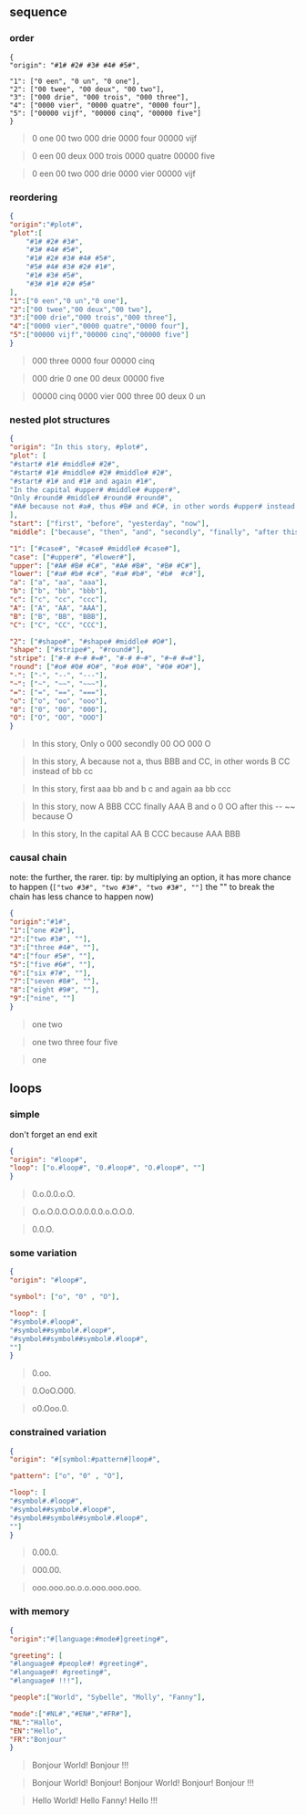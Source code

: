 ## sequence
### order
```
{
"origin": "#1# #2# #3# #4# #5#",

"1": ["0 een", "0 un", "0 one"],
"2": ["00 twee", "00 deux", "00 two"],
"3": ["000 drie", "000 trois", "000 three"],
"4": ["0000 vier", "0000 quatre", "0000 four"],
"5": ["00000 vijf", "00000 cinq", "00000 five"]
}
```
> 0 one 00 two 000 drie 0000 four 00000 vijf
 
> 0 een 00 deux 000 trois 0000 quatre 00000 five

> 0 een 00 two 000 drie 0000 vier 00000 vijf

### reordering
```json
{
"origin":"#plot#",
"plot":[
	"#1# #2# #3#",
	"#3# #4# #5#",
	"#1# #2# #3# #4# #5#",
	"#5# #4# #3# #2# #1#",
	"#1# #3# #5#",
	"#3# #1# #2# #5#"
],
"1":["0 een","0 un","0 one"],
"2":["00 twee","00 deux","00 two"],
"3":["000 drie","000 trois","000 three"],
"4":["0000 vier","0000 quatre","0000 four"],
"5":["00000 vijf","00000 cinq","00000 five"]
}
```
> 000 three 0000 four 00000 cinq

> 000 drie 0 one 00 deux 00000 five

> 00000 cinq 0000 vier 000 three 00 deux 0 un

### nested plot structures
```json
{
"origin": "In this story, #plot#",
"plot": [
"#start# #1# #middle# #2#",
"#start# #1# #middle# #2# #middle# #2#",
"#start# #1# and #1# and again #1#",
"In the capital #upper# #middle# #upper#",
"Only #round# #middle# #round# #round#",
"#A# because not #a#, thus #B# and #C#, in other words #upper# instead of #lower#"
],
"start": ["first", "before", "yesterday", "now"],
"middle": ["because", "then", "and", "secondly", "finally", "after this"],

"1": ["#case#", "#case# #middle# #case#"],
"case": ["#upper#", "#lower#"],
"upper": ["#A# #B# #C#", "#A# #B#", "#B# #C#"],
"lower": ["#a# #b# #c#", "#a# #b#", "#b#  #c#"],
"a": ["a", "aa", "aaa"],
"b": ["b", "bb", "bbb"],
"c": ["c", "cc", "ccc"],
"A": ["A", "AA", "AAA"],
"B": ["B", "BB", "BBB"],
"C": ["C", "CC", "CCC"],

"2": ["#shape#", "#shape# #middle# #O#"],
"shape": ["#stripe#", "#round#"],
"stripe": ["#-# #~# #=#", "#-# #~#", "#~# #=#"],
"round": ["#o# #0# #O#", "#o# #0#", "#0# #O#"],
"-": ["-", "--", "---"],
"~": ["~", "~~", "~~~"],
"=": ["=", "==", "==="],
"o": ["o", "oo", "ooo"],
"0": ["0", "00", "000"],
"O": ["O", "OO", "OOO"]
}
```
> In this story, Only o 000 secondly 00 OO 000 O

> In this story, A because not a, thus BBB and CC, in other words B CC instead of bb cc

> In this story, first aaa bb and b c and again aa bb ccc

> In this story, now A BBB CCC finally AAA B and o 0 OO after this -- ~~ because O

> In this story, In the capital AA B CCC because AAA BBB

### causal chain

note: the further, the rarer.
tip: by multiplying an option, it has more chance to happen (`["two #3#", "two #3#", "two #3#", ""]` the "" to break the chain has less chance to happen now)

```json
{
"origin":"#1#",
"1":["one #2#"],
"2":["two #3#", ""],
"3":["three #4#", ""],
"4":["four #5#", ""],
"5":["five #6#", ""],
"6":["six #7#", ""],
"7":["seven #8#", ""],
"8":["eight #9#", ""],
"9":["nine", ""]
}
```
> one two

> one two three four five

> one

## loops

### simple
don't forget an end exit
```json
{
"origin": "#loop#",
"loop": ["o.#loop#", "0.#loop#", "O.#loop#", ""]
}
```
> 0.o.0.0.o.O.

> O.o.O.0.O.O.0.0.0.0.o.O.O.0.

> 0.0.O.

### some variation
```json
{
"origin": "#loop#",

"symbol": ["o", "0" , "O"],

"loop": [
"#symbol#.#loop#",
"#symbol##symbol#.#loop#",
"#symbol##symbol##symbol#.#loop#",
""]
}
```
> 0.oo.

> 0.OoO.O00.

> o0.Ooo.0.

### constrained variation
```json
{
"origin": "#[symbol:#pattern#]loop#",

"pattern": ["o", "0" , "O"],

"loop": [
"#symbol#.#loop#",
"#symbol##symbol#.#loop#",
"#symbol##symbol##symbol#.#loop#",
""]
}
```
> 0.00.0.

> 000.00.

> ooo.ooo.oo.o.o.ooo.ooo.ooo.

### with memory
```JSON
{
"origin":"#[language:#mode#]greeting#",

"greeting": [
"#language# #people#! #greeting#",
"#language#! #greeting#",
"#language# !!!"],

"people":["World", "Sybelle", "Molly", "Fanny"],

"mode":["#NL#","#EN#","#FR#"],
"NL":"Hallo",
"EN":"Hello",
"FR":"Bonjour"
}
```
> Bonjour World! Bonjour !!!

> Bonjour World! Bonjour! Bonjour World! Bonjour! Bonjour !!!

> Hello World! Hello Fanny! Hello !!!
